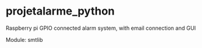 # projetalarme_python

Raspberry pi GPIO connected alarm system, with email connection and GUI




Module:
smtlib
